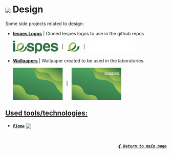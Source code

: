 # <img height="32px" align="center" src="https://cdn.jsdelivr.net/gh/devicons/devicon/icons/figma/figma-original.svg"/>&nbsp;**Design**

Some side projects related to design:

- [**Iespes Logos**] | Cloned Iespes logos to use in the github repos

  <img height="40px" align="center" src="./logos/logo.svg">
  &nbsp; | &nbsp;
  <img height="30px" align="center" src="./logos/logo_mini.svg">
  &nbsp; | &nbsp;
  <img height="40px" align="center" src="./logos/logo_glass.svg">

- [**Wallpapers**] | Wallpaper created to be used in the laboratories.

  <img height="100px" align="center" src="./wallpapers/background.png">
  &nbsp; | &nbsp;
  <img height="100px" align="center" src="./wallpapers/wallpaper.png">

## [**Used tools/technologies:**](#used-toolstechnologies)

- [**_`Figma`_**] [<img height="22px" align="center" src="https://cdn.jsdelivr.net/gh/devicons/devicon/icons/figma/figma-original.svg"/>]

<br>

<div align="right">

[**_`❰ Return to main page`_**](https://github.com/dreisss/iespes-extra)

<div>

[**iespes logos**]: ./logos
[**wallpapers**]: ./wallpapers
[**_`figma`_**]: https://www.figma.com/design/
[<img height="22px" align="center" src="https://cdn.jsdelivr.net/gh/devicons/devicon/icons/figma/figma-original.svg"/>]: https://www.figma.com/design/
